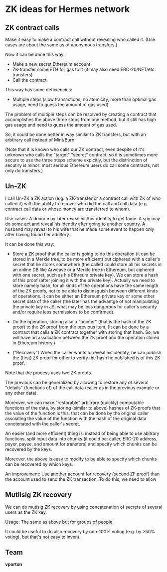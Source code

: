 # ZK ideas for Hermes network

## ZK contract calls

Make it easy to make a contract call without revealing who called it. (Use cases are about the same as of anonymous transfers.)

Now it can be done this way:

- Make a new secret Ethereum account.
- ZK-transfer some ETH for gas to it (it may also need ERC-20/NFT/etc. transfers).
- Call the contract.

This way has some deficiencies:

- Multiple steps (slow transactions, no atomicity, more than optimal gas usage, need to guess the amount of gas used).

The problem of multiple steps can be resolved by creating a contract that accomplishes the above three steps from one method, but it still has high gas usage and need to guess the amount of gas used.

So, it could be done better in way similar to ZK transfers, but with an arbtirary call instead of Mint/Burn.

(Note that it is known who calls our ZK contract, even despite of it's unknown who calls the "target" "secret" contract; so it is sometimes more secure to use the three steps scheme explcitly, but the distrinction of secutiry is minor: most serious Ethereum users do call some contracts, not only do transfers.)

## Un-ZK

I call Un-ZK a ZK action (e.g. a ZK-transfer or a contract call with ZK of who called it) with the ability to recover who did the call and call data (e.g. contract call data or whose money are transferred to whom).

Use cases: A donor may later reveal his/her identity to get fame. A spy may do some act and reveal his identity after going to another country. A husband may reveal to his wife that he made some event to happen only after having found her adultery.

It can be done this way:

- Store a ZK proof that the caller is going to do this operation (it can be stored in a Merkle tree, to be more efficient) but ciphered with a caller's secret that he stores somewhere (the called could store all his secrets in an online DB like Arweave or a Merkle tree in Ethereum, but ciphered with one secret, such as his Ethreum private key). We can store a hash of this proof (after joining it with the private key). Actually we need to store namely hash, for all kinds of the operations have the same length of the ZK proofs, not to be able to distinsguish between different kinds of operations. It can be either an Ethereum private key or some other secret data of the caller (the later has the advantge of not manipulating the private key in JS, what may be less dangerous for caller's security and/or require less permissions to be confirmed).

- Do the operation, storing also a "pointer" (that is the hash of the ZK proof) to the ZK proof from the previous item. (It can be done by a contract that calls a ZK contract together with storing that hash. So, we will have an association between the ZK proof and the operation stored in Ethereum history.)

- ("Recovery") When the caller wants to reveal his identity, he can publish the (first) ZK proof for other to verify the hash he published is of this ZK proof.

Note that the process uses two ZK proofs.

The previous can be generalized by allowing to restore any of several "details" (functions of) of the call data (caller as in the previous example or any other data).

Moreover, we can make "restorable" arbitrary (quickly) computable functions of the data, by storing (similar to above) hashes of ZK-proofs that the value of the function is this, that can be done by the original caller assoiating the value of the function with the hash of the original data conctenated with the caller's secret.

An easier (and more efficient) thing is: instead of being able to use abitrary functions, split input data into chunks (it could be: caller, ERC-20 address, payer, payee, and amount for transfers) and specify which chunks can be recovered by the keys.

Moreover, the above is easy to modify to be able to specify which chunks can be recovered by which keys.

An improvement: Use another account for recovery (second ZF proof) than the account used to send the ZK transaction. To do this, we need to allow

## Mutlisig ZK recovery

We can do mutisig ZK recovery by using concatenation of secrets of several users as the ZK key.

Usage: The same as above but for groups of people.

It could be useful to do also recovery by non-100% voting (e.g. by >50% voting), but that's not easy to invent.

## Team

**vporton**
